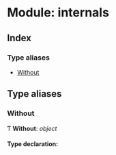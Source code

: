 
# Module: internals

## Index

### Type aliases

* [Without](internals.md#without)

## Type aliases

###  Without

Ƭ **Without**: *object*

#### Type declaration:
